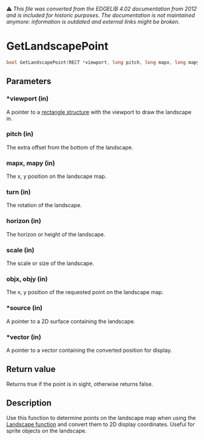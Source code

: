 :warning: _This file was converted from the EDGELIB 4.02 documentation from 2012 and is included for historic purposes. The documentation is not maintained anymore: information is outdated and external links might be broken._

# GetLandscapePoint


```c++
bool GetLandscapePoint(RECT *viewport, long pitch, long mapx, long mapy, unsigned short turn, short horizon, unsigned short scale, long objx, long objy, E2DSurface *source, EVECTOR3D *vector)
```

## Parameters
### *viewport (in)
A pointer to a [rectangle structure](ref_globalstructures.md) with the viewport to draw the landscape in.

### pitch (in)
The extra offset from the bottom of the landscape.

### mapx, mapy (in)
The x, y position on the landscape map.

### turn (in)
The rotation of the landscape.

### horizon (in)
The horizon or height of the landscape.

### scale (in)
The scale or size of the landscape.

### objx, objy (in)
The x, y position of the requested point on the landscape map.

### *source (in)
A pointer to a 2D surface containing the landscape.

### *vector (in)
A pointer to a vector containing the converted position for display.

## Return value
Returns true if the point is in sight, otherwise returns false.

## Description
Use this function to determine points on the landscape map when using the [Landscape function](e2dsurface_landscape.md) and convert them to 2D display coordinates. Useful for sprite objects on the landscape.

